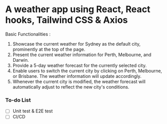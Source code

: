 # A weather app using React, React hooks, Tailwind CSS & Axios

Basic Functionalities : 
1. Showcase the current weather for Sydney as the default city, prominently at the top of the page.
2. Present the current weather information for Perth, Melbourne, and Darwin.
3. Provide a 5-day weather forecast for the currently selected city.
4. Enable users to switch the current city by clicking on Perth, Melbourne, or Brisbane. The weather information will update accordingly.
5. Whenever the current city is modified, the weather forecast will automatically adjust to reflect the new city's conditions.


### To-do List 
- [ ] Unit test & E2E test
- [ ] CI/CD
